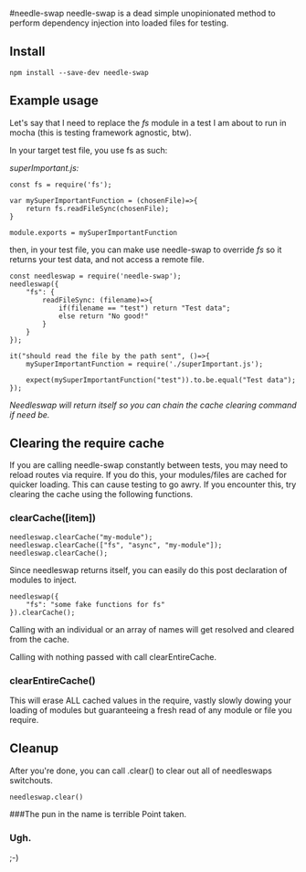 #needle-swap
needle-swap is a dead simple unopinionated method to perform dependency injection into loaded files for testing.

## Install
```
npm install --save-dev needle-swap
```

## Example usage
Let's say that I need to replace the *fs* module in a test I am about to run in mocha (this is testing framework agnostic, btw).

In your target test file, you use fs as such:

*superImportant.js:*
```
const fs = require('fs');

var mySuperImportantFunction = (chosenFile)=>{
	return fs.readFileSync(chosenFile);
} 

module.exports = mySuperImportantFunction
```

then, in your test file, you can make use needle-swap to override *fs* so it returns your test data, and not access a remote file.

```
const needleswap = require('needle-swap');
needleswap({
	"fs": {
		readFileSync: (filename)=>{
			if(filename == "test") return "Test data";
			else return "No good!"
		}
	}
});

it("should read the file by the path sent", ()=>{
	mySuperImportantFunction = require('./superImportant.js');

	expect(mySuperImportantFunction("test")).to.be.equal("Test data");
});
```

_Needleswap will return itself so you can chain the cache clearing command if need be._

## Clearing the require cache

If you are calling needle-swap constantly between tests, you may need to reload routes via require. If you do this, your modules/files are cached for quicker loading. This can cause testing to go awry. If you encounter this, try clearing the cache using the following functions.

### clearCache([item])

```
needleswap.clearCache("my-module");
needleswap.clearCache(["fs", "async", "my-module"]);
needleswap.clearCache();
```

Since needleswap returns itself, you can easily do this post declaration of modules to inject.

```
needleswap({
	"fs": "some fake functions for fs"
}).clearCache();
```

Calling with an individual or an array of names will get resolved and cleared from the cache.

Calling with nothing passed with call clearEntireCache.

### clearEntireCache()
This will erase ALL cached values in the require, vastly slowly dowing your loading of modules but guaranteeing a fresh read of any module or file you require.


## Cleanup

After you're done, you can call .clear() to clear out all of needleswaps switchouts.

```
needleswap.clear()
```

###The pun in the name is terrible
Point taken.


### Ugh.
;-)
